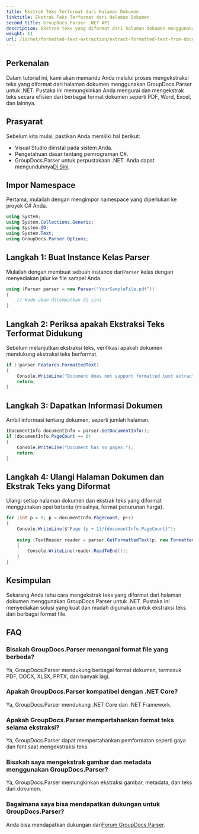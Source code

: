 ```yaml
---
title: Ekstrak Teks Terformat dari Halaman Dokumen
linktitle: Ekstrak Teks Terformat dari Halaman Dokumen
second_title: GroupDocs.Parser .NET API
description: Ekstrak teks yang diformat dari halaman dokumen menggunakan GroupDocs.Parser untuk .NET. Solusi ekstraksi teks yang efisien dan andal.
weight: 11
url: /id/net/formatted-text-extraction/extract-formatted-text-from-document-page/
---
```

## Perkenalan
Dalam tutorial ini, kami akan memandu Anda melalui proses mengekstraksi teks yang diformat dari halaman dokumen menggunakan GroupDocs.Parser untuk .NET. Pustaka ini memungkinkan Anda mengurai dan mengekstrak teks secara efisien dari berbagai format dokumen seperti PDF, Word, Excel, dan lainnya.
## Prasyarat
Sebelum kita mulai, pastikan Anda memiliki hal berikut:
- Visual Studio diinstal pada sistem Anda.
- Pengetahuan dasar tentang pemrograman C#.
-  GroupDocs.Parser untuk perpustakaan .NET. Anda dapat mengunduhnya[Di Sini](https://releases.groupdocs.com/parser/net/).

## Impor Namespace
Pertama, mulailah dengan mengimpor namespace yang diperlukan ke proyek C# Anda.
```csharp
using System;
using System.Collections.Generic;
using System.IO;
using System.Text;
using GroupDocs.Parser.Options;
```
## Langkah 1: Buat Instance Kelas Parser
 Mulailah dengan membuat sebuah instance dari`Parser` kelas dengan menyediakan jalur ke file sampel Anda.
```csharp
using (Parser parser = new Parser("YourSampleFile.pdf"))
{
    // Kode akan ditempatkan di sini
}
```
## Langkah 2: Periksa apakah Ekstraksi Teks Terformat Didukung
Sebelum melanjutkan ekstraksi teks, verifikasi apakah dokumen mendukung ekstraksi teks berformat.
```csharp
if (!parser.Features.FormattedText)
{
    Console.WriteLine("Document does not support formatted text extraction.");
    return;
}
```
## Langkah 3: Dapatkan Informasi Dokumen
Ambil informasi tentang dokumen, seperti jumlah halaman.
```csharp
IDocumentInfo documentInfo = parser.GetDocumentInfo();
if (documentInfo.PageCount == 0)
{
    Console.WriteLine("Document has no pages.");
    return;
}
```
## Langkah 4: Ulangi Halaman Dokumen dan Ekstrak Teks yang Diformat
Ulangi setiap halaman dokumen dan ekstrak teks yang diformat menggunakan opsi tertentu (misalnya, format penurunan harga).
```csharp
for (int p = 0; p < documentInfo.PageCount; p++)
{
    Console.WriteLine($"Page {p + 1}/{documentInfo.PageCount}");
    
    using (TextReader reader = parser.GetFormattedText(p, new FormattedTextOptions(FormattedTextMode.Markdown)))
    {
        Console.WriteLine(reader.ReadToEnd());
    }
}
```

## Kesimpulan
Sekarang Anda tahu cara mengekstrak teks yang diformat dari halaman dokumen menggunakan GroupDocs.Parser untuk .NET. Pustaka ini menyediakan solusi yang kuat dan mudah digunakan untuk ekstraksi teks dari berbagai format file.

## FAQ
### Bisakah GroupDocs.Parser menangani format file yang berbeda?
Ya, GroupDocs.Parser mendukung berbagai format dokumen, termasuk PDF, DOCX, XLSX, PPTX, dan banyak lagi.
### Apakah GroupDocs.Parser kompatibel dengan .NET Core?
Ya, GroupDocs.Parser mendukung .NET Core dan .NET Framework.
### Apakah GroupDocs.Parser mempertahankan format teks selama ekstraksi?
Ya, GroupDocs.Parser dapat mempertahankan pemformatan seperti gaya dan font saat mengekstraksi teks.
### Bisakah saya mengekstrak gambar dan metadata menggunakan GroupDocs.Parser?
Ya, GroupDocs.Parser memungkinkan ekstraksi gambar, metadata, dan teks dari dokumen.
### Bagaimana saya bisa mendapatkan dukungan untuk GroupDocs.Parser?
 Anda bisa mendapatkan dukungan dari[Forum GroupDocs.Parser](https://forum.groupdocs.com/c/parser/17).